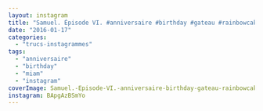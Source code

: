 ```yaml
---
layout: instagram
title: "Samuel. Épisode VI. #anniversaire #birthday #gateau #rainbowcake #starwars"
date: "2016-01-17"
categories: 
  - "trucs-instagrammes"
tags: 
  - "anniversaire"
  - "birthday"
  - "miam"
  - "instagram"
coverImage: Samuel.-Episode-VI.-anniversaire-birthday-gateau-rainbowcake-starwars.jpg
instagram: BApgAzBSmYo
---
```

